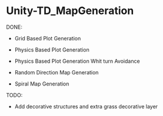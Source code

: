 # Unity-TD_MapGeneration

DONE:
- Grid Based Plot Generation
- Physics Based Plot Generation
- Physics Based Plot Generation Whit turn Avoidance

- Random Direction Map Generation
- Spiral Map Generation

TODO:
- Add decorative structures and extra grass decorative layer
